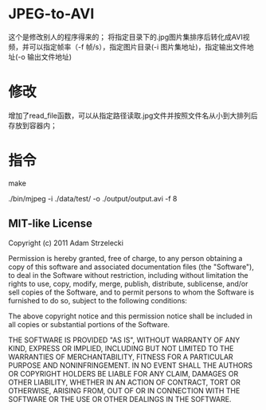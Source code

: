 # JPEG-to-AVI
这个是修改别人的程序得来的；
将指定目录下的.jpg图片集排序后转化成AVI视频，并可以指定帧率（-f 帧/s），指定图片目录(-i 图片集地址)，指定输出文件地址(-o 输出文件地址)
# 修改
增加了read_file函数，可以从指定路径读取.jpg文件并按照文件名从小到大排列后存放到容器内；
# 指令
make

./bin/mjpeg -i ./data/test/ -o ./output/output.avi -f 8

## MIT-like License

Copyright (c) 2011 Adam Strzelecki

Permission is hereby granted, free of charge, to any person obtaining
a copy of this software and associated documentation files (the
"Software"), to deal in the Software without restriction, including
without limitation the rights to use, copy, modify, merge, publish,
distribute, sublicense, and/or sell copies of the Software, and to
permit persons to whom the Software is furnished to do so, subject to
the following conditions:

The above copyright notice and this permission notice shall be
included in all copies or substantial portions of the Software.

THE SOFTWARE IS PROVIDED "AS IS", WITHOUT WARRANTY OF ANY KIND,
EXPRESS OR IMPLIED, INCLUDING BUT NOT LIMITED TO THE WARRANTIES OF
MERCHANTABILITY, FITNESS FOR A PARTICULAR PURPOSE AND
NONINFRINGEMENT. IN NO EVENT SHALL THE AUTHORS OR COPYRIGHT HOLDERS BE
LIABLE FOR ANY CLAIM, DAMAGES OR OTHER LIABILITY, WHETHER IN AN ACTION
OF CONTRACT, TORT OR OTHERWISE, ARISING FROM, OUT OF OR IN CONNECTION
WITH THE SOFTWARE OR THE USE OR OTHER DEALINGS IN THE SOFTWARE.
